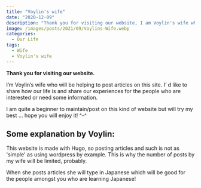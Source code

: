 ```yaml
---
title: "Voylin's wife"
date: "2020-12-09"
description: "Thank you for visiting our website, I am Voylin's wife who will be posting every now and then in Japanese."
image: /images/posts/2021/09/Voylins-Wife.webp
categories:
  - Our Life
tags:
  - Wife
  - Voylin's wife
---
```


**Thank you for visiting our website.**

I’m Voylin’s wife who will be helping to post articles on this site. I’ d like to share how our life is and share our experiences for the people who are interested or need some information.

I am quite a beginner to maintain/post on this kind of website but will try my best … hope you will enjoy it! ^-^

## Some explanation by Voylin:

This website is made with Hugo, so posting articles and such is not as 'simple' as using wordpress by example. This is why the number of posts by my wife will be limited, probably.

When she posts articles she will type in Japanese which will be good for the people amongst you who are learning Japanese!

